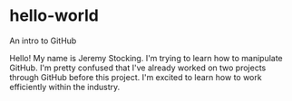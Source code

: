 # hello-world
An intro to GitHub

Hello! My name is Jeremy Stocking.
I'm trying to learn how to manipulate GitHub.
I'm pretty confused that I've already worked on two projects through GitHub before this project.
I'm excited to learn how to work efficiently within the industry.
